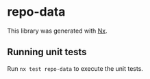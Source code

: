 # repo-data

This library was generated with [Nx](https://nx.dev).

## Running unit tests

Run `nx test repo-data` to execute the unit tests.
